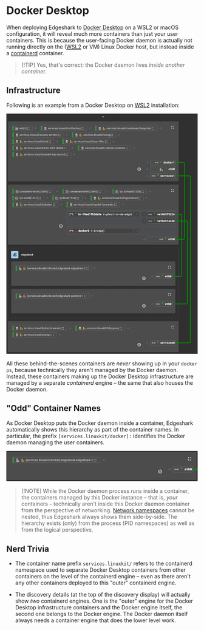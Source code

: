# Docker Desktop

When deploying Edgeshark to [Docker
Desktop](https://www.docker.com/products/docker-desktop/) on a WSL2 or macOS
configuration, it will reveal much more containers than just your user
containers. This is because the user-facing Docker daemon is actually not
running directly on the
([WSL2](https://en.wikipedia.org/wiki/Windows_Subsystem_for_Linux#WSL_2) or VM)
Linux Docker host, but instead inside a [containerd](https://containerd.io/)
container.

> [!TIP] Yes, that's correct: the Docker daemon lives _inside another
> container_.

## Infrastructure

Following is an example from a Docker Desktop on
[WSL2](https://en.wikipedia.org/wiki/Windows_Subsystem_for_Linux#WSL_2)
installation:

![Docker Desktop infrastructure](_images/docker-desktop-wsl2.png ':class=scrshot')

All these behind-the-scenes containers are *never* showing up in your `docker
ps`, because technically they aren't managed by the Docker daemon. Instead,
these containers making up the Docker Desktop infrastructure are managed by a
separate _containerd_ engine – the same that also houses the Docker daemon.

## "Odd" Container Names

As Docker Desktop puts the Docker daemon inside a container, Edgeshark
automatically shows this hierarchy as part of the container names. In
particular, the prefix `[services.linuxkit/docker]:` identifies the Docker
daemon managing the user containers.

![Docker-in-Container](_images/docker-in-container.png ':class=scrshot')

> [!NOTE] While the Docker daemon process _runs_ inside a container, the
> containers managed by this Docker instance – that is, _your_ containers –
> technically aren't inside this Docker daemon container from the perspective of
> networking. [Network namespaces](netns) cannot be nested, thus Edgeshark
> always shows them side-by-side. The hierarchy exists (only) from the process
> (PID namespaces) as well as from the logical perspective.

## Nerd Trivia

- The container name prefix `services.linuxkit/` refers to the containerd
  namespace used to separate Docker Desktop containers from other containers on
  the level of the containerd engine – even as there aren't any other containers
  deployed to this "outer" containerd engine.

- The discovery details (at the top of the discovery display) will actually show
  _two_ containerd engines. One is the "outer" engine for the Docker Desktop
  infrastructure containers and the Docker engine itself, the second one belongs
  to the Docker engine. The Docker daemon itself always needs a container engine
  that does the lower level work.
